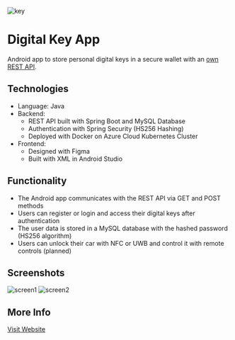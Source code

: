 ![key](https://user-images.githubusercontent.com/36485235/185005295-f0dd7ff1-90c3-49e6-b79c-2c73efda31c5.png)

# Digital Key App
Android app to store personal digital keys in a secure wallet with an [own REST API](https://github.com/jongwon254/Digital-Key-API).

## Technologies
- Language: Java
- Backend: 
  - REST API built with Spring Boot and MySQL Database
  - Authentication with Spring Security (HS256 Hashing) 
  - Deployed with Docker on Azure Cloud Kubernetes Cluster
- Frontend: 
  - Designed with Figma
  - Built with XML in Android Studio

## Functionality
- The Android app communicates with the REST API via GET and POST methods
- Users can register or login and access their digital keys after authentication
- The user data is stored in a MySQL database with the hashed password (HS256 algorithm)
- Users can unlock their car with NFC or UWB and control it with remote controls (planned)

## Screenshots

![screen1](https://user-images.githubusercontent.com/36485235/171295679-69ed918b-31ac-43b5-8234-c751b263200f.png)
![screen2](https://user-images.githubusercontent.com/36485235/171295697-803b4d46-5f9e-4b15-b95f-4d03776a1d71.png)


## More Info
[Visit Website](https://jongwonlee.dev/digital-key-app)

